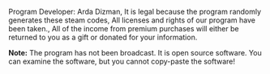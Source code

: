 Program Developer: Arda Dizman, It is legal because the program randomly generates these steam codes, All licenses and rights of our program have been taken., All of the income from premium purchases will either be returned to you as a gift or donated for your information.

**Note:** The program has not been broadcast. It is open source software. You can examine the software, but you cannot copy-paste the software!
